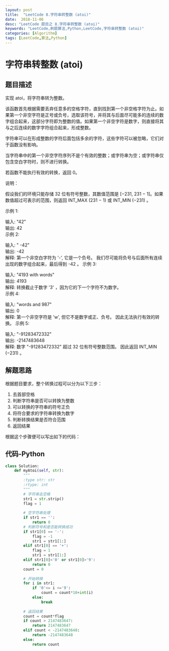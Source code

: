 ```yaml
---
layout: post
title:  "LeetCode 8.字符串转整数 (atoi)"
date:  2018-11-06
desc: "LeetCode 题目之 8.字符串转整数 (atoi)"
keywords: "LeetCode,刷题算法,Python,LeetCode,字符串转整数 (atoi)"
categories: [Algorithm]
tags: [LeetCode,算法,Python]
---
```

# 字符串转整数 (atoi)

## 题目描述

实现 atoi，将字符串转为整数。

该函数首先根据需要丢弃任意多的空格字符，直到找到第一个非空格字符为止。如果第一个非空字符是正号或负号，选取该符号，并将其与后面尽可能多的连续的数字组合起来，这部分字符即为整数的值。如果第一个非空字符是数字，则直接将其与之后连续的数字字符组合起来，形成整数。

字符串可以在形成整数的字符后面包括多余的字符，这些字符可以被忽略，它们对于函数没有影响。

当字符串中的第一个非空字符序列不是个有效的整数；或字符串为空；或字符串仅包含空白字符时，则不进行转换。

若函数不能执行有效的转换，返回 0。

说明：

假设我们的环境只能存储 32 位有符号整数，其数值范围是 [−231,  231 − 1]。如果数值超过可表示的范围，则返回  INT_MAX (231 − 1) 或 INT_MIN (−231) 。

示例 1:

输入: "42"<br/>
输出: 42<br/>
示例 2:<br/>

输入: "   -42"<br/>
输出: -42<br/>
解释: 第一个非空白字符为 '-', 它是一个负号。
     我们尽可能将负号与后面所有连续出现的数字组合起来，最后得到 -42 。
示例 3:<br/>

输入: "4193 with words"<br/>
输出: 4193<br/>
解释: 转换截止于数字 '3' ，因为它的下一个字符不为数字。<br/>
示例 4:<br/>

输入: "words and 987"<br/>
输出: 0<br/>
解释: 第一个非空字符是 'w', 但它不是数字或正、负号。
     因此无法执行有效的转换。
示例 5:<br/>

输入: "-91283472332"<br/>
输出: -2147483648<br/>
解释: 数字 "-91283472332" 超过 32 位有符号整数范围。 
     因此返回 INT_MIN (−231) 。

## 解题思路

根据题目要求，整个转换过程可以分为以下三步：

1. 去首部空格
2. 判断字符串是否可以转换为整数
3. 可以转换的字符串的符号正负
4. 将符合要求的字符串转换为数字
5. 判断转换结果是否符合范围
6. 返回结果

根据这个步骤便可以写出如下的代码：

## 代码-Python

```python
class Solution:
    def myAtoi(self, str):
        """
        :type str: str
        :rtype: int
        """
        # 字符串去空格
        str1 = str.strip()
        flag = 1
        
        # 空字符串处理
        if str1 == '':
            return 0
        # 判断符号和是否能转换成功
        if str1[0] == '-':
            flag = -1
            str1 = str1[1:]
        elif str1[0] == '+':
            flag = 1
            str1 = str1[1:]
        elif str1[0]<'0' or str1[0]>'9':
            return 0
        count = 0
        
        # 开始转换
        for i in str1:
            if '0'<= i <='9':
                count = count*10+int(i)
            else:
                break
        
        # 返回结果
        count = count*flag
        if count > 2147483647:
            return 2147483647
        elif count < -2147483648:
            return -2147483648
        else:
            return count
```